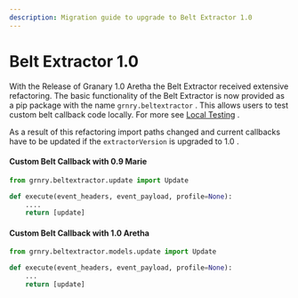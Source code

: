 ```yaml
---
description: Migration guide to upgrade to Belt Extractor 1.0
---
```


# Belt Extractor 1.0

With the Release of Granary 1.0 Aretha the Belt Extractor received extensive refactoring. The basic functionality of the Belt Extractor is now provided as a pip package with the name `grnry.beltextractor` . This allows users to test custom belt callback code locally. For more see [Local Testing](../../learning-grnry-1/using-data-in-granary/best-practices/local-testing.md) .

As a result of this refactoring import paths changed and current callbacks have to be updated if the `extractorVersion` is upgraded to 1.0 . 



#### Custom Belt Callback with 0.9 Marie

```python
from grnry.beltextractor.update import Update

def execute(event_headers, event_payload, profile=None):
    ....
    return [update]
```

#### Custom Belt Callback with 1.0 Aretha

```python
from grnry.beltextractor.models.update import Update

def execute(event_headers, event_payload, profile=None):
    ...
    return [update]
```



